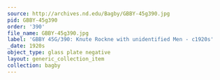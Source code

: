 ```yaml
---
source: http://archives.nd.edu/Bagby/GBBY-45g390.jpg
pid: GBBY-45g390
order: '390'
file_name: GBBY-45g390.jpg
label: 'GBBY 45G/390: Knute Rockne with unidentified Men - c1920s'
_date: 1920s
object_type: glass plate negative
layout: generic_collection_item
collection: bagby
---
```


